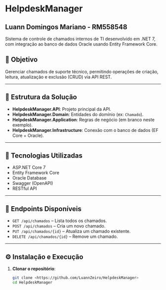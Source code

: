 # HelpdeskManager
## Luann Domingos Mariano - RM558548

Sistema de controle de chamados internos de TI desenvolvido em .NET 7, com integração ao banco de dados Oracle usando Entity Framework Core.

## 📌 Objetivo

Gerenciar chamados de suporte técnico, permitindo operações de criação, leitura, atualização e exclusão (CRUD) via API REST.

---

## 🧩 Estrutura da Solução

- **HelpdeskManager.API**: Projeto principal da API.
- **HelpdeskManager.Domain**: Entidades do domínio (ex: `Chamado`).
- **HelpdeskManager.Application**: Regras de negócio (em branco neste exemplo).
- **HelpdeskManager.Infrastructure**: Conexão com o banco de dados (EF Core + Oracle).

---

## 🚀 Tecnologias Utilizadas

- ASP.NET Core 7
- Entity Framework Core
- Oracle Database
- Swagger (OpenAPI)
- RESTful API

---

## 🔗 Endpoints Disponíveis

- `GET /api/chamados` – Lista todos os chamados.
- `POST /api/chamados` – Cria um novo chamado.
- `PUT /api/chamados/{id}` – Atualiza um chamado existente.
- `DELETE /api/chamados/{id}` – Remove um chamado.

---

## ⚙️ Instalação e Execução

1. **Clonar o repositório**:
   ```bash
   git clone <https://github.com/LuannZeiro/HelpdeskManager>
   cd HelpdeskManager
